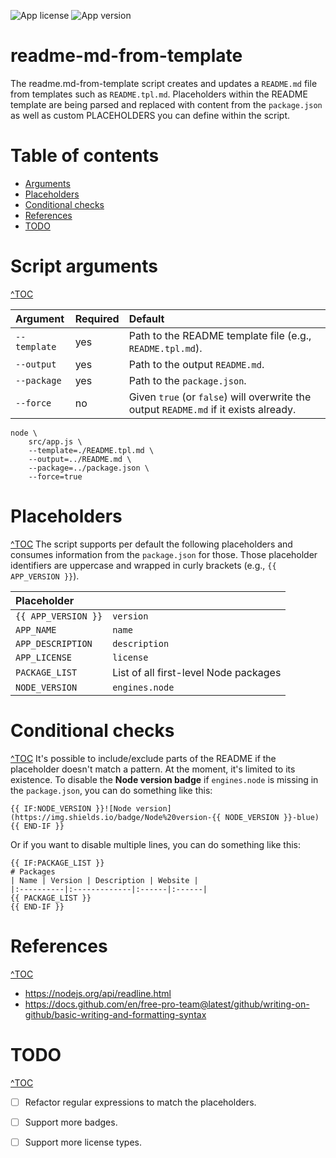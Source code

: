 ![App license](https://img.shields.io/github/license/Naereen/StrapDown.js.svg)
![App version](https://img.shields.io/badge/version-1.0.0-blue.svg)

# readme-md-from-template
The readme.md-from-template script creates and updates a `README.md` file from templates such as `README.tpl.md`. Placeholders within the README template are being parsed and replaced with content from the `package.json` as well as custom PLACEHOLDERS  you can define within the script.

# Table of contents
- [Arguments](#script-arguments)
- [Placeholders](#placeholders)
- [Conditional checks](#conditional-checks)
- [References](#references)
- [TODO](#todo)

# Script arguments
[^TOC](#table-of-contents)

| Argument | Required | Default |
|:----------|:-------------|:------|
| `--template` |  yes | Path to the README template file (e.g., `README.tpl.md`).  |
| `--output` | yes | Path to the output `README.md`.  |
| `--package` | yes | Path to the `package.json`. |
| `--force` | no | Given `true` (or `false`) will overwrite the output `README.md` if it exists already. |

```
node \
    src/app.js \
    --template=./README.tpl.md \
    --output=../README.md \
    --package=../package.json \
    --force=true
```
# Placeholders
[^TOC](#table-of-contents)
The script supports per default the following placeholders and consumes information from the `package.json` for those. Those placeholder identifiers are uppercase and wrapped in curly brackets (e.g., `{{ APP_VERSION }}`).

| Placeholder | |
|:----------|:------|
| `{{ APP_VERSION }}` | `version` |
| `APP_NAME` | `name` |
| `APP_DESCRIPTION` | `description` |
| `APP_LICENSE` | `license` |
| `PACKAGE_LIST` | List of all first-level Node packages |
| `NODE_VERSION` | `engines.node` |

# Conditional checks
[^TOC](#table-of-contents)
It's possible to include/exclude parts of the README if the placeholder doesn't match a pattern. At the moment, it's limited to its existence. To disable the **Node version badge** if `engines.node` is missing in the `package.json`, you can do something like this:
```
{{ IF:NODE_VERSION }}![Node version](https://img.shields.io/badge/Node%20version-{{ NODE_VERSION }}-blue){{ END-IF }}
```
Or if you want to disable multiple lines, you can do something like this:
```
{{ IF:PACKAGE_LIST }}
# Packages
| Name | Version | Description | Website |
|:----------|:-------------|:------|:------|
{{ PACKAGE_LIST }}
{{ END-IF }}
```

# References
[^TOC](#table-of-contents)

- https://nodejs.org/api/readline.html
- https://docs.github.com/en/free-pro-team@latest/github/writing-on-github/basic-writing-and-formatting-syntax

# TODO
[^TOC](#table-of-contents)

- [ ] Refactor regular expressions to match the placeholders.
- [ ] Support more badges.
- [ ] Support more license types.
 
